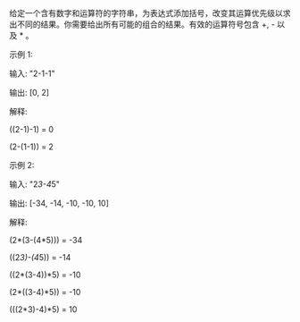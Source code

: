 给定一个含有数字和运算符的字符串，为表达式添加括号，改变其运算优先级以求出不同的结果。你需要给出所有可能的组合的结果。有效的运算符号包含 +, - 以及 * 。

示例 1:

输入: "2-1-1"

输出: [0, 2]

解释: 

((2-1)-1) = 0 

(2-(1-1)) = 2

示例 2:

输入: "2*3-4*5"

输出: [-34, -14, -10, -10, 10]

解释: 

(2*(3-(4*5))) = -34 

((2*3)-(4*5)) = -14 

((2*(3-4))*5) = -10 

(2*((3-4)*5)) = -10 

(((2*3)-4)*5) = 10
